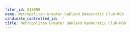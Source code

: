 ```yaml
---
filer_id: S10088
name: Metropolitan Greater Oakland Democratic Club-M60
candidate_controlled_id: ''
title: Metropolitan Greater Oakland Democratic Club-M60
---
```

